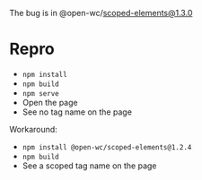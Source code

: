 The bug is in @open-wc/scoped-elements@1.3.0

# Repro

- `npm install`
- `npm build`
- `npm serve`
- Open the page
- See no tag name on the page

Workaround:
- `npm install @open-wc/scoped-elements@1.2.4`
- `npm build`
- See a scoped tag name on the page
